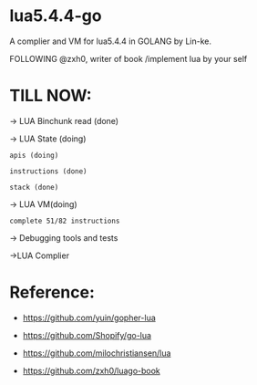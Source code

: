 # lua5.4.4-go
A complier and VM for lua5.4.4 in GOLANG by Lin-ke.

FOLLOWING @zxh0, writer of book /implement lua by your self

# TILL NOW:
 -> LUA Binchunk read (done)

 -> LUA State (doing)

    apis (doing)

    instructions (done)

    stack (done)

-> LUA VM(doing)

    complete 51/82 instructions
    
    
-> Debugging tools and tests
    
->LUA Complier

# Reference:
- https://github.com/yuin/gopher-lua

- https://github.com/Shopify/go-lua

- https://github.com/milochristiansen/lua

- https://github.com/zxh0/luago-book

